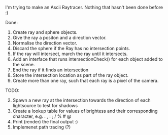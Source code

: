 I'm trying to make an Ascii Raytracer. Nothing that hasn't been done before :)

Done:
1. Create ray and sphere objects.
2. Give the ray a positon and a direction vector.
3. Normalise the direction vector.
4. Discard the sphere if the Ray has no intersection points.
5. If the ray will intersect, march the ray until it intersects.
6. Add an interface that runs intersectionCheck() for each object added to the scene.
7. End the ray if it finds an intersection
8. Store the intersection location as part of the ray object.
9. Create more than one ray, such that each ray is a pixel of the camera.

TODO:

2. Spawn a new ray at the intersection towards the direction of each lightsource to test for shadows
3. Create a lookup table for values of brightess and their corresponding character, e.g. . , : ; / % # @
4. Print (render) the final output :)
5. Implemenet path tracing (?)
